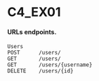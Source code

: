 # C4_EX01

#### URLs endpoints.
```
Users
POST      /users/
GET       /users/
GET       /users/{username}
DELETE    /users/{id}
```
